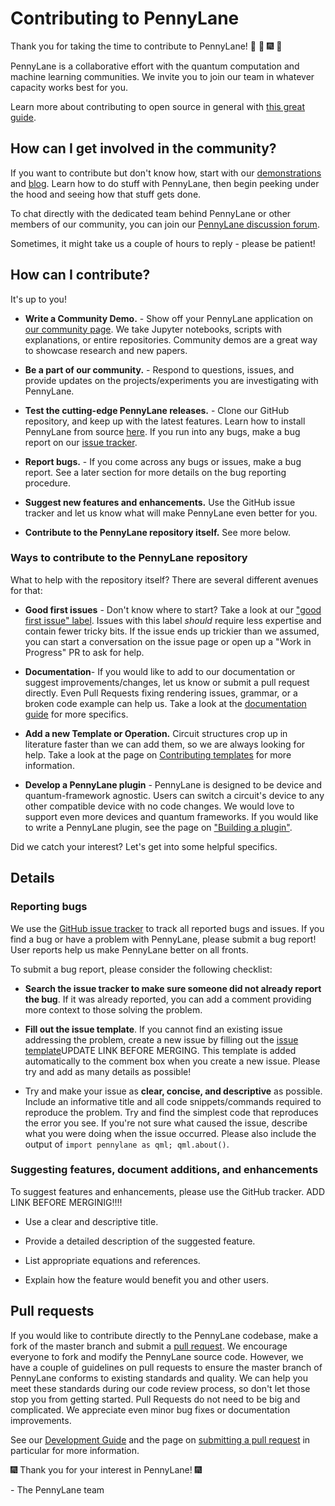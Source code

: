 # Contributing to PennyLane

Thank you for taking the time to contribute to PennyLane!
:confetti_ball: :tada: :fireworks: :balloon:

PennyLane is a collaborative effort with the quantum computation and machine learning communities. We invite you to join our team in whatever capacity works best for you.

Learn more about contributing to open source in general with [this great guide](https://opensource.guide/how-to-contribute/).

## How can I get involved in the community?

If you want to contribute but don't know how, start with our
[demonstrations](https://pennylane.ai/qml/demonstrations.html) and [blog](https://pennylane.ai/blog/). Learn how to do stuff with PennyLane, then begin peeking under the hood and seeing how that stuff gets done.

To chat directly with the dedicated team behind PennyLane or other members of our community, you can join our [PennyLane discussion forum](https://discuss.pennylane.ai).

Sometimes, it might take us a couple of hours to reply - please be patient!

## How can I contribute?

It's up to you!

* **Write a Community Demo.** - Show off your PennyLane application on [our community page](https://pennylane.ai/qml/demos_community.html). We take Jupyter notebooks, scripts with explanations, or entire repositories.  Community demos are a great way to showcase research and new papers.

* **Be a part of our community.** - Respond to questions, issues, and
  provide updates on the projects/experiments you are investigating with PennyLane.

* **Test the cutting-edge PennyLane releases.** - Clone our GitHub repository, and keep up with the latest features. Learn how to install PennyLane from source [here](https://pennylane.ai/install.html?version=preview). If you run into any bugs, make a bug report on our [issue tracker](https://github.com/XanaduAI/pennylane/issues).

* **Report bugs.** - If you come across any bugs or issues, make a bug report. See a later section for more details on the bug reporting procedure.

* **Suggest new features and enhancements.** Use the GitHub issue tracker and let us know what will make PennyLane even better for you.

* **Contribute to the PennyLane repository itself.** See more below.

### Ways to contribute to the PennyLane repository

What to help with the repository itself?  There are several different avenues for that:

- **Good first issues** - Don't know where to start? Take a look at our ["good first issue" label](https://github.com/PennyLaneAI/pennylane/contribute).  Issues with this label *should* require less expertise and contain fewer tricky bits.  If the issue ends up trickier than we assumed, you can start a conversation on the issue page or open up a "Work in Progress" PR to ask for help.

- **Documentation**- If you would like to add to our documentation or suggest improvements/changes, let us know or submit a pull request directly. Even Pull Requests fixing rendering issues, grammar, or a broken code example can help us. Take a look at the [documentation guide](https://pennylane.readthedocs.io/en/stable/development/guide/documentation.html) for more specifics.

- **Add a new Template or Operation.** Circuit structures crop up in literature faster than we can add them, so we are always looking for help. Take a look at the page on [Contributing templates](https://pennylane.readthedocs.io/en/stable/development/adding_templates.html) for more information.

- **Develop a PennyLane plugin** - PennyLane is designed to be device and quantum-framework agnostic. Users can switch a circuit's device to any other compatible device with no code changes. We would love to support even more devices and quantum frameworks. If you would like to write a PennyLane plugin, see the page on ["Building a plugin"](https://pennylane.readthedocs.io/en/stable/development/plugins.html).

Did we catch your interest? Let's get into some helpful specifics.

## Details

### Reporting bugs

We use the [GitHub issue tracker](https://github.com/XanaduAI/pennylane/issues) to track all reported
bugs and issues. If you find a bug or have a problem with PennyLane, please submit a bug report! User
reports help us make PennyLane better on all fronts.

To submit a bug report, please consider the following checklist:

* **Search the issue tracker to make sure someone did not already report the bug**. If it was already reported, you can add a comment providing more context to those solving the problem.

* **Fill out the issue template**. If you cannot find an existing issue addressing the problem, create a new issue by filling out the [issue template](ISSUE_TEMPLATE.md)UPDATE LINK BEFORE MERGING. This template is added automatically to the comment box when you create a new issue. Please try and add as many details as possible!

* Try and make your issue as **clear, concise, and descriptive** as possible. Include an informative title and all code snippets/commands required to reproduce the problem. Try and find the simplest code that reproduces the error you see. If you're not sure what caused the issue,
  describe what you were doing when the issue occurred. Please also include the output of `import pennylane as qml; qml.about()`.

### Suggesting features, document additions, and enhancements

To suggest features and enhancements, please use the GitHub tracker. ADD LINK BEFORE MERGINIG!!!!

* Use a clear and descriptive title.

* Provide a detailed description of the suggested feature.

* List appropriate equations and references.

* Explain how the feature would benefit you and other users.

## Pull requests

If you would like to contribute directly to the PennyLane codebase, make a fork of the master branch and submit a [pull request](https://help.github.com/articles/about-pull-requests). We encourage everyone to fork and modify the PennyLane source code. However, we have a couple of guidelines on pull
requests to ensure the master branch of PennyLane conforms to existing standards and quality. We can help you meet these standards during our code review process, so don't let those stop you from getting started. Pull Requests do not need to be big and complicated.  We appreciate even minor bug fixes or documentation improvements. 

See our [Development Guide](https://pennylane.readthedocs.io/en/stable/development/guide.html)
and the page on [submitting a pull request](https://pennylane.readthedocs.io/en/stable/development/guide/pullrequests.html) in particular for more information.

:fireworks: Thank you for your interest in PennyLane! :fireworks:

\- The PennyLane team
